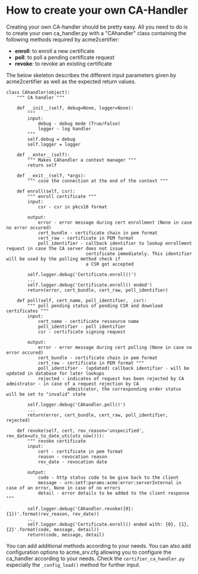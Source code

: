 # How to create your own CA-Handler

Creating your own CA-handler should be pretty easy.  All you need to do is to create your own ca_handler.py with a "CAhandler" class containing the following methods required by acme2certifier:

- __enroll__: to enroll a new certificate
- __poll__: to poll a pending certificate request
- __revoke__: to revoke an existing certificate

The below skeleton describes the different input parameters given by acme2certifier as well as the expected return values.

```
class CAhandler(object):
    """ CA handler """
    
    def __init__(self, debug=None, logger=None):
        """ 
        input:
            debug - debug mode (True/False)
            logger - log handler
        """
        self.debug = debug
        self.logger = logger

    def __enter__(self):
        """ Makes CAhandler a context manager """
        return self

    def __exit__(self, *args):
        """ cose the connection at the end of the context """

    def enroll(self, csr):
        """ enroll certificate """
        input: 
            csr - csr in pkcs10 format

        output:
            error - error message during cert enrollment (None in case no error occured)
            cert_bundle - certificate chain in pem format
            cert_raw - certificate in PEM format 
            poll_identifier - callback identifier to lookup enrollment request in case the CA server does not issue 
                              certificate immediately. This identifier will be used by the polling method check if 
                              a CSR got accepted
            
        self.logger.debug('Certificate.enroll()')
        ...
        self.logger.debug('Certificate.enroll() ended')
        return(error, cert_bundle, cert_raw, poll_identifier)

    def poll(self, cert_name, poll_identifier, _csr):
        """ poll pending status of pending CSR and download certificates """
        input:
            cert_name - certificate ressource name
            poll_identifier - poll identifier
            csr - certificate signing request
        
        output:
            error - error message during cert polling (None in case no error occured)           
            cert_bundle - certificate chain in pem format
            cert_raw - certificate in PEM format """
            poll_identifier - (updated) callback identifier - will be updated in database for later lookups
            rejected - indicates of request has been rejected by CA admistrator - in case of a request rejection by CA 
                       admistrator, the corresponding order status will be set to "invalid" state
        
        self.logger.debug('CAhandler.poll()')
        ...
        return(error, cert_bundle, cert_raw, poll_identifier, rejected)

    def revoke(self, cert, rev_reason='unspecified', rev_date=uts_to_date_utc(uts_now())):
        """ revoke certificate
        input:
            cert - certificate in pem format
            reason - revocation reason
            rev_date - revocation date

        output:
            code - http status code to be give back to the client
            message - urn:ietf:params:acme:error:serverInternal in case of an error, None in case of no errors
            detail - error details to be added to the client response """
            
        self.logger.debug('CAhandler.revoke({0}: {1})'.format(rev_reason, rev_date))
        ...
        self.logger.debug('Certificate.enroll() ended with: {0}, {1}, {2}'.format(code, message, detail))
        return(code, message, detail)
```

You can add additional methods according to your needs. You can also add configuration options to acme_srv.cfg allowing you to configure the ca_handler according to your needs.
Check the `certifier_ca_handler.py` especially the `_config_load()` method for further input.